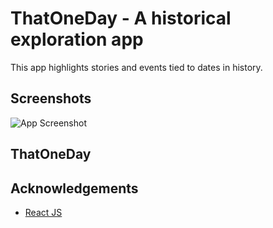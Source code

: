 
# ThatOneDay - A historical exploration app

This app highlights stories and events tied to dates in history.


## Screenshots

![App Screenshot](https://cdn-icons-png.freepik.com/256/16629/16629952.png?ga=GA1.1.1166205419.1721275017&semt=ais_hybrid)
## ThatOneDay


## Acknowledgements

 - [React JS](https://react.dev/)




